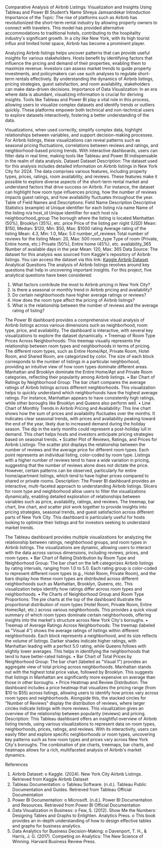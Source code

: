 Comparative Analysis of Airbnb Listings: Visualization and Insights Using Tableau and Power BI
Student’s Name
Shreya Jamsandekar
Introduction
Importance of the Topic:
The rise of platforms such as Airbnb has revolutionized the short-term rental industry by allowing property owners to connect with travelers. This model has provided alternative accommodations to traditional hotels, contributing to the hospitality industry's significant growth. In a city like New York, with its high tourist influx and limited hotel space, Airbnb has become a prominent player.

Analyzing Airbnb listings helps uncover patterns that can provide useful insights for various stakeholders. Hosts benefit by identifying factors that influence the pricing and demand of their properties, enabling them to maximize revenue. Investors can assess market trends to guide property investments, and policymakers can use such analyses to regulate short-term rentals effectively. By understanding the dynamics of Airbnb listings, pricing strategies, guest satisfaction, and room availability, stakeholders can make data-driven decisions.
Importance of Data Visualization:
In an era where data is abundant, visualizing information is crucial for deriving insights. Tools like Tableau and Power BI play a vital role in this process, allowing users to visualize complex datasets and identify trends or outliers quickly. These platforms empower both technical and non-technical users to explore datasets interactively, fostering a better understanding of the data.

Visualizations, when used correctly, simplify complex data, highlight relationships between variables, and support decision-making processes. For Airbnb listings, these visualizations can reveal patterns such as seasonal pricing fluctuations, correlations between reviews and ratings, and neighborhood-based pricing trends. With interactive dashboards, users can filter data in real time, making tools like Tableau and Power BI indispensable in the realm of data analysis.
Dataset
Dataset Description:
The dataset used for this analysis includes detailed information on Airbnb listings in New York City for 2024. The data comprises various features, including property types, prices, ratings, room availability, and reviews. These features make it possible to explore diverse aspects of the short-term rental market and understand factors that drive success on Airbnb. For instance, the dataset can highlight how room type influences pricing, how the number of reviews impacts guest ratings, and how availability fluctuates throughout the year.
Table of Field Names and Descriptions:
Field Name	Description	Descriptive Statistics (example)
id	Unique identifier for each listing	n/a
name	Name of the listing	n/a
host_id	Unique identifier for each host	n/a
neighbourhood_group	The borough where the listing is located	Manhattan (50%), Brooklyn (35%), etc.
price	Price of the listing per night (USD)	Mean: $150, Median: $120, Min: $50, Max: $1000
rating	Average rating of the listing	Mean: 4.3, Min: 1.0, Max: 5.0
number_of_reviews	Total number of reviews for the listing	Mean: 20, Max: 500
room_type	Type of room (Private, Entire home, etc.)	Private (50%), Entire home (45%), etc.
availability_365	Number of available days in the year	Mean: 120, Max: 365
Data Source:
The dataset for this analysis was sourced from Kaggle's repository of Airbnb listings. You can access the dataset via this link: [Kaggle Airbnb Dataset](https://www.kaggle.com/datasets).
Analytical Questions
The analysis of Airbnb listings revolves around key questions that help in uncovering important insights. For this project, five analytical questions have been considered:
1. What factors contribute the most to Airbnb pricing in New York City?
2. Is there a seasonal or monthly trend in Airbnb pricing and availability?
3. Do certain neighborhoods have higher average ratings or reviews?
4. How does the room type affect the pricing of Airbnb listings?
5. What is the relationship between the number of reviews and the average rating of listing?


 
The Power BI dashboard provides a comprehensive visual analysis of Airbnb listings across various dimensions such as neighborhood, room type, price, and availability. The dashboard is interactive, with several key visualizations to explore the dataset dynamically.
•	Treemap of Room Type Prices Across Neighborhoods:
This treemap visually represents the relationship between room types and neighborhoods in terms of pricing. The different room types, such as Entire Home/Apt, Private Room, Hotel Room, and Shared Room, are categorized by color. The size of each block corresponds to the number of listings in a particular neighborhood, providing an intuitive view of how room types dominate different areas. Manhattan and Brooklyn dominate the Entire Home/Apt and Private Room categories, reflecting their popularity among Airbnb listings.
•	Bar Chart of Ratings by Neighborhood Group:
The bar chart compares the average ratings of Airbnb listings across different neighborhoods. This visualization helps to quickly understand which neighborhoods have the highest average ratings. For instance, Manhattan appears to have consistently high ratings, while other boroughs like Brooklyn and Queens also perform well.
•	Line Chart of Monthly Trends in Airbnb Pricing and Availability:
This line chart shows how the sum of prices and availability fluctuates over the months. It indicates clear seasonal trends, with prices and availability peaking toward the end of the year, likely due to increased demand during the holiday season. The dip in the early months could represent a post-holiday lull in demand. This chart helps hosts and investors anticipate pricing strategies based on seasonal trends.
•	Scatter Plot of Reviews, Ratings, and Prices for Airbnb Listings:
The scatter plot displays the relationship between the number of reviews and the average price for different room types. Each point represents an individual listing, color-coded by room type. Listings with a higher number of reviews tend to have a wide variation in pricing, suggesting that the number of reviews alone does not dictate the price. However, certain patterns can be observed, particularly for entire home/apartment listings, which tend to have higher prices compared to shared or private rooms.
Description: The Power BI dashboard provides an interactive, multi-faceted approach to understanding Airbnb listings. Slicers for room type and neighborhood allow users to filter the visualizations dynamically, enabling detailed exploration of relationships between variables such as price, availability, ratings, and reviews. The treemap, bar chart, line chart, and scatter plot work together to provide insights into pricing strategies, seasonal trends, and guest satisfaction across different parts of New York City. This dashboard is particularly useful for hosts looking to optimize their listings and for investors seeking to understand market trends.


 
The Tableau dashboard provides multiple visualizations for analyzing the relationship between ratings, neighborhood groups, and room types in Airbnb listings. The visualizations are dynamic, allowing users to interact with the data across various dimensions, including reviews, prices, and room types.
•	Bar Chart of Rating Distribution by Room Type and Neighborhood Group:
The bar chart on the left categorizes Airbnb listings by rating intervals, ranging from 1.0 to 5.0. Each rating group is color-coded to represent different room types (e.g., Hotel Room, Private Room), and the bars display how these room types are distributed across different neighborhoods such as Manhattan, Brooklyn, Queens, etc. This visualization helps identify how ratings differ across room types and neighborhoods.
•	Pie Charts of Neighborhood Group and Room Type Proportions:
The pie charts at the top of the dashboard illustrate the proportional distribution of room types (Hotel Room, Private Room, Entire Home/Apt, etc.) across various neighborhoods. This provides a quick visual summary of which room types dominate certain neighborhoods, offering insights into the market's structure across New York City's boroughs.
•	Treemap of Average Ratings Across Neighborhoods:
The treemap (labeled as "Visual 4") shows the average ratings of listings within different neighborhoods. Each block represents a neighborhood, and its size reflects the volume of listings. Darker shades indicate higher ratings, with Manhattan leading with a perfect 5.0 rating, while Queens follows with slightly lower averages. This helps in identifying the neighborhoods that tend to have better-rated listings.
•	Bar Chart of Total Prices by Neighborhood Group:
The bar chart (labeled as "Visual 1") provides an aggregate view of total pricing across neighborhoods. Manhattan stands out with the highest total price value, followed by Brooklyn. This suggests that listings in Manhattan are significantly more expensive on average than those in other boroughs.
•	Price Heatmap and Review Distribution:
The dashboard includes a price heatmap that visualizes the pricing range (from $10 to $55) across listings, allowing users to identify how prices vary across room types and neighborhoods. Alongside this, the stacked circles for "Number of Reviews" display the distribution of reviews, where larger circles indicate listings with more reviews. This visualization gives an overview of the relationship between popularity (reviews) and pricing.
Description: This Tableau dashboard offers an insightful overview of Airbnb listing trends, using various visualizations to represent data on room types, neighborhoods, prices, ratings, and reviews. With its interactivity, users can easily filter and explore specific neighborhoods or room types, uncovering key patterns such as how room types and prices vary across New York City's boroughs. The combination of pie charts, treemaps, bar charts, and heatmaps allows for a rich, multifaceted analysis of Airbnb's market dynamics.

References
1.	Airbnb Dataset:
o	Kaggle. (2024). New York City Airbnb Listings. Retrieved from Kaggle Airbnb Dataset
2.	Tableau Documentation:
o	Tableau Software. (n.d.). Tableau Public Documentation and Guides. Retrieved from Tableau Official Documentation
3.	Power BI Documentation:
o	Microsoft. (n.d.). Power BI Documentation and Resources. Retrieved from Power BI Official Documentation
4.	Data Visualization in Business:
o	Few, S. (2012). Show Me the Numbers: Designing Tables and Graphs to Enlighten. Analytics Press.
o	This book provides an in-depth understanding of how to design effective tables and graphs for business analytics.
5.	Data Analytics for Business Decision-Making:
o	Davenport, T. H., & Harris, J. G. (2017). Competing on Analytics: The New Science of Winning. Harvard Business Review Press.


